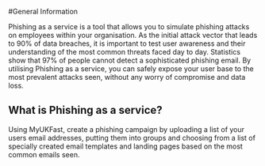 #General Information

Phishing as a service is a tool that allows you to simulate phishing attacks on employees within your organisation. As the initial attack vector that leads to 90% of data breaches, it is important to test user awareness and their understanding of the most common threats faced day to day. Statistics show that 97% of people cannot detect a sophisticated phishing email. By utilising Phishing as a service, you can safely expose your user base to the most prevalent attacks seen, without any worry of compromise and data loss.

## What is Phishing as a service?
Using MyUKFast, create a phishing campaign by uploading a list of your users email addresses, putting them into groups and choosing from a list of specially created email templates and landing pages based on the most common emails seen.
